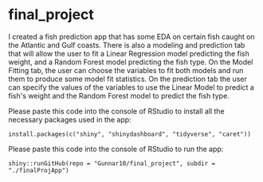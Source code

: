 # final_project  

I created a fish prediction app that has some EDA on certain fish caught on the Atlantic and Gulf coasts. There is also a modeling and prediction tab that will allow the user to fit a Linear Regression model predicting the fish weight, and a Random Forest model predicting the fish type.  On the Model Fitting tab, the user can choose the variables to fit both models and run them to produce some model fit statistics. On the prediction tab the user can specify the values of the variables to use the Linear Model to predict a fish's weight and the Random Forest model to predict the fish type.

Please paste this code into the console of RStudio to install all the necessary packages used in the app:  

`install.packages(c("shiny", "shinydashboard", "tidyverse", "caret"))`

Please paste this code into the console of RStudio to run the app:  

`shiny::runGitHub(repo = "Gunnar10/final_project", subdir = "./finalProjApp")`